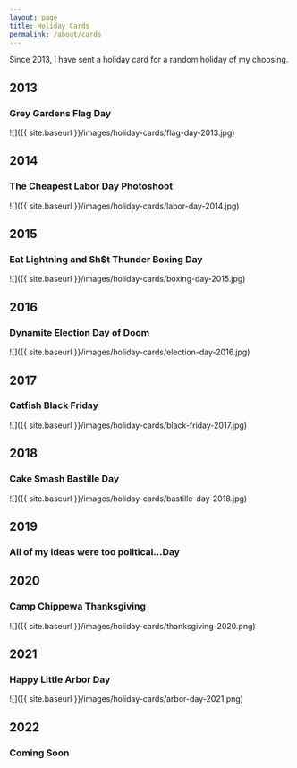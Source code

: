```yaml
---
layout: page
title: Holiday Cards
permalink: /about/cards
---
```


Since 2013, I have sent a holiday card for a random holiday of my choosing.  

## 2013 
### Grey Gardens Flag Day
![]({{ site.baseurl }}/images/holiday-cards/flag-day-2013.jpg)

## 2014
### The Cheapest Labor Day Photoshoot
![]({{ site.baseurl }}/images/holiday-cards/labor-day-2014.jpg)

## 2015
### Eat Lightning and Sh$t Thunder Boxing Day
![]({{ site.baseurl }}/images/holiday-cards/boxing-day-2015.jpg)

## 2016
### Dynamite Election Day of Doom
![]({{ site.baseurl }}/images/holiday-cards/election-day-2016.jpg)

## 2017
### Catfish Black Friday 
![]({{ site.baseurl }}/images/holiday-cards/black-friday-2017.jpg)

## 2018
### Cake Smash Bastille Day
![]({{ site.baseurl }}/images/holiday-cards/bastille-day-2018.jpg)

## 2019
### All of my ideas were too political...Day

## 2020
### Camp Chippewa Thanksgiving
![]({{ site.baseurl }}/images/holiday-cards/thanksgiving-2020.png)

## 2021
### Happy Little Arbor Day
![]({{ site.baseurl }}/images/holiday-cards/arbor-day-2021.png)

## 2022
### Coming Soon
<!-- ![]({{ site.baseurl }}/images/holiday-cards/black-friday-2017.jpg) -->



